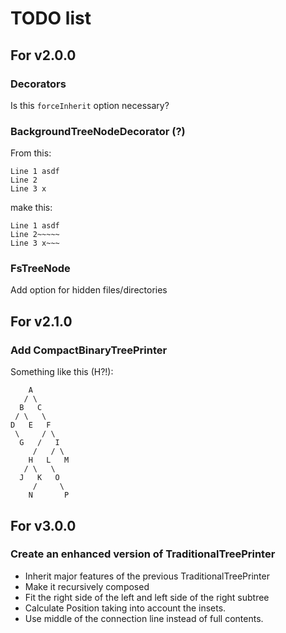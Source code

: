 # TODO list

## For v2.0.0

### Decorators

Is this `forceInherit` option necessary?

### BackgroundTreeNodeDecorator (?)

From this:

```
Line 1 asdf
Line 2
Line 3 x
```

make this:

```
Line 1 asdf
Line 2~~~~~
Line 3 x~~~
```

### FsTreeNode

Add option for hidden files/directories

## For v2.1.0

### Add CompactBinaryTreePrinter

Something like this (H?!):

```
    A
   / \
  B   C
 / \   \
D   E   F
 \     / \
  G   /   I
     /   / \
    H   L   M
   / \   \
  J   K   O
     /     \
    N       P
```

## For v3.0.0

### Create an enhanced version of TraditionalTreePrinter

- Inherit major features of the previous TraditionalTreePrinter
- Make it recursively composed
- Fit the right side of the left and left side of the right subtree
- Calculate Position taking into account the insets.
- Use middle of the connection line instead of full contents.
